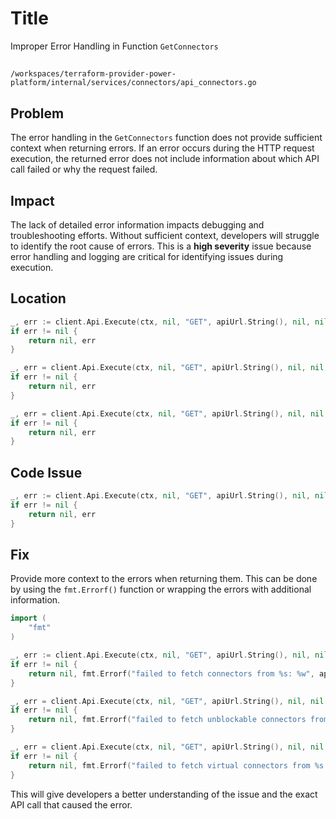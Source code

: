 # Title

Improper Error Handling in Function `GetConnectors`

##

`/workspaces/terraform-provider-power-platform/internal/services/connectors/api_connectors.go`

## Problem

The error handling in the `GetConnectors` function does not provide sufficient context when returning errors. If an error occurs during the HTTP request execution, the returned error does not include information about which API call failed or why the request failed.

## Impact

The lack of detailed error information impacts debugging and troubleshooting efforts. Without sufficient context, developers will struggle to identify the root cause of errors. This is a **high severity** issue because error handling and logging are critical for identifying issues during execution.

## Location

```go
_, err := client.Api.Execute(ctx, nil, "GET", apiUrl.String(), nil, nil, []int{http.StatusOK}, &connectorArray)
if err != nil {
    return nil, err
}

_, err = client.Api.Execute(ctx, nil, "GET", apiUrl.String(), nil, nil, []int{http.StatusOK}, &unblockableConnectorArray)
if err != nil {
    return nil, err
}

_, err = client.Api.Execute(ctx, nil, "GET", apiUrl.String(), nil, nil, []int{http.StatusOK}, &virtualConnectorArray)
if err != nil {
    return nil, err
}
```

## Code Issue

```go
_, err := client.Api.Execute(ctx, nil, "GET", apiUrl.String(), nil, nil, []int{http.StatusOK}, &connectorArray)
if err != nil {
    return nil, err
}
```

## Fix

Provide more context to the errors when returning them. This can be done by using the `fmt.Errorf()` function or wrapping the errors with additional information.

```go
import (
    "fmt"
)

_, err := client.Api.Execute(ctx, nil, "GET", apiUrl.String(), nil, nil, []int{http.StatusOK}, &connectorArray)
if err != nil {
    return nil, fmt.Errorf("failed to fetch connectors from %s: %w", apiUrl.String(), err)
}

_, err = client.Api.Execute(ctx, nil, "GET", apiUrl.String(), nil, nil, []int{http.StatusOK}, &unblockableConnectorArray)
if err != nil {
    return nil, fmt.Errorf("failed to fetch unblockable connectors from %s: %w", apiUrl.String(), err)
}

_, err = client.Api.Execute(ctx, nil, "GET", apiUrl.String(), nil, nil, []int{http.StatusOK}, &virtualConnectorArray)
if err != nil {
    return nil, fmt.Errorf("failed to fetch virtual connectors from %s: %w", apiUrl.String(), err)
}
```

This will give developers a better understanding of the issue and the exact API call that caused the error.